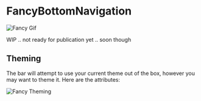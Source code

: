 # FancyBottomNavigation

![Fancy Gif](https://github.com/tunitowen/fancy_bottom_navigation/blob/master/fancy_gif.gif "Fancy Gif")

WIP .. not ready for publication yet .. soon though

## Theming

The bar will attempt to use your current theme out of the box, however you may want to theme it. Here are the attributes:


![Fancy Theming](https://github.com/tunitowen/fancy_bottom_navigation/blob/master/fancy_theming.png "Fancy Theming")